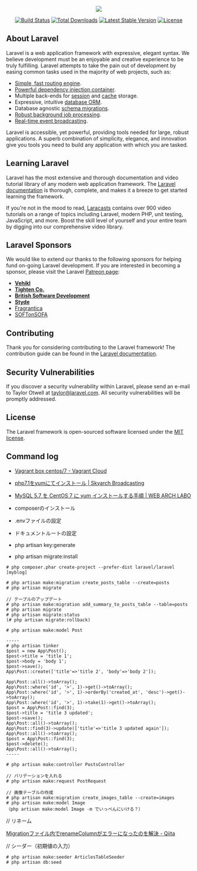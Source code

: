 <p align="center"><img src="https://laravel.com/assets/img/components/logo-laravel.svg"></p>

<p align="center">
<a href="https://travis-ci.org/laravel/framework"><img src="https://travis-ci.org/laravel/framework.svg" alt="Build Status"></a>
<a href="https://packagist.org/packages/laravel/framework"><img src="https://poser.pugx.org/laravel/framework/d/total.svg" alt="Total Downloads"></a>
<a href="https://packagist.org/packages/laravel/framework"><img src="https://poser.pugx.org/laravel/framework/v/stable.svg" alt="Latest Stable Version"></a>
<a href="https://packagist.org/packages/laravel/framework"><img src="https://poser.pugx.org/laravel/framework/license.svg" alt="License"></a>
</p>

## About Laravel

Laravel is a web application framework with expressive, elegant syntax. We believe development must be an enjoyable and creative experience to be truly fulfilling. Laravel attempts to take the pain out of development by easing common tasks used in the majority of web projects, such as:

- [Simple, fast routing engine](https://laravel.com/docs/routing).
- [Powerful dependency injection container](https://laravel.com/docs/container).
- Multiple back-ends for [session](https://laravel.com/docs/session) and [cache](https://laravel.com/docs/cache) storage.
- Expressive, intuitive [database ORM](https://laravel.com/docs/eloquent).
- Database agnostic [schema migrations](https://laravel.com/docs/migrations).
- [Robust background job processing](https://laravel.com/docs/queues).
- [Real-time event broadcasting](https://laravel.com/docs/broadcasting).

Laravel is accessible, yet powerful, providing tools needed for large, robust applications. A superb combination of simplicity, elegance, and innovation give you tools you need to build any application with which you are tasked.

## Learning Laravel

Laravel has the most extensive and thorough documentation and video tutorial library of any modern web application framework. The [Laravel documentation](https://laravel.com/docs) is thorough, complete, and makes it a breeze to get started learning the framework.

If you're not in the mood to read, [Laracasts](https://laracasts.com) contains over 900 video tutorials on a range of topics including Laravel, modern PHP, unit testing, JavaScript, and more. Boost the skill level of yourself and your entire team by digging into our comprehensive video library.

## Laravel Sponsors

We would like to extend our thanks to the following sponsors for helping fund on-going Laravel development. If you are interested in becoming a sponsor, please visit the Laravel [Patreon page](http://patreon.com/taylorotwell):

- **[Vehikl](http://vehikl.com)**
- **[Tighten Co.](https://tighten.co)**
- **[British Software Development](https://www.britishsoftware.co)**
- **[Styde](https://styde.net)**
- [Fragrantica](https://www.fragrantica.com)
- [SOFTonSOFA](https://softonsofa.com/)

## Contributing

Thank you for considering contributing to the Laravel framework! The contribution guide can be found in the [Laravel documentation](http://laravel.com/docs/contributions).

## Security Vulnerabilities

If you discover a security vulnerability within Laravel, please send an e-mail to Taylor Otwell at taylor@laravel.com. All security vulnerabilities will be promptly addressed.

## License

The Laravel framework is open-sourced software licensed under the [MIT license](http://opensource.org/licenses/MIT).

## Command log
- [Vagrant box centos/7 - Vagrant Cloud](https://goo.gl/EtS9oH)
- [php7.1をyumにてインストール | Skyarch Broadcasting](https://goo.gl/wvRpG9)
- [MySQL 5.7 を CentOS 7 に yum インストールする手順 | WEB ARCH LABO](https://goo.gl/ThF3Ng)

- composerのインストール
- .envファイルの設定
- ドキュメントルートの設定
- php artisan key:generate
- php artisan migrate:install
```
# php composer.phar create-project --prefer-dist laravel/laravel [myblog]

# php artisan make:migration create_posts_table --create=posts
# php artisan migrate

// テーブルのアップデート
# php artisan make:migration add_summary_to_posts_table --table=posts
# php artisan migrate
# php artisan migrate:status
(# php artisan migrate:rollback)

# php artisan make:model Post

-----
# php artisan tinker
$post = new App\Post();
$post->title = 'title 1';
$post->body = 'body 1';
$post->save();
App\Post::create(['title'=>'title 2', 'body'=>'body 2']);

App\Post::all()->toArray();
App\Post::where('id', '>', 1)->get()->toArray();
App\Post::where('id', '>', 1)->orderBy('created_at', 'desc')->get()->toArray();
App\Post::where('id', '>', 1)->take(1)->get()->toArray();
$post = App\Post::find(3);
$post->title = 'title 3 updated';
$post->save();
App\Post::all()->toArray();
App\Post::find(3)->update(['title'=>'title 3 updated again']);
App\Post::all()->toArray();
$post = App\Post::find(3);
$post->delete();
App\Post::all()->toArray();
-----

# php artisan make:controller PostsController

// バリデーションを入れる
# php artisan make:request PostRequest

// 画像テーブルの作成
# php artisan make:migration create_images_table --create=images
# php artisan make:model Image
（php artisan make:model Image -m でいっぺんにいける？）

```
// リネーム

[Migrationファイル内でrenameColumnがエラーになったのを解決 - Qiita](https://qiita.com/Frog_woman/items/d98b861a2033610798f7)

// シーダー（初期値の入力）
```
# php artisan make:seeder ArticlesTableSeeder
# php artisan db:seed
```

